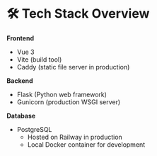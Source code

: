 # 🛠️ Tech Stack Overview

**Frontend**  
- Vue 3  
- Vite (build tool)  
- Caddy (static file server in production)

**Backend**  
- Flask (Python web framework)  
- Gunicorn (production WSGI server)

**Database**  
- PostgreSQL  
  - Hosted on Railway in production  
  - Local Docker container for development
